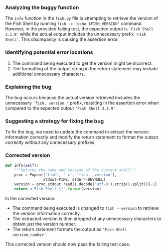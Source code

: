 ### Analyzing the buggy function

The `info` function in the `fish.py` file is attempting to retrieve the version of the Fish Shell by running `fish -c 'echo $FISH_VERSION'` command. However, in the provided failing test, the expected output is `'Fish Shell 3.5.9'` while the actual output includes the unnecessary prefix `'Fish Shell'`. This discrepancy is causing the assertion error.

### Identifying potential error locations

1. The command being executed to get the version might be incorrect.
2. The formatting of the output string in the return statement may include additional unnecessary characters.

### Explaining the bug

The bug occurs because the actual version retrieved includes the unnecessary `'fish, version '` prefix, resulting in the assertion error when compared to the expected output `'Fish Shell 3.5.9'`.

### Suggesting a strategy for fixing the bug

To fix the bug, we need to update the command to extract the version information correctly and modify the return statement to format the output correctly without any unnecessary prefixes.

### Corrected version

```python
def info(self):
    """Returns the name and version of the current shell"""
    proc = Popen(['fish', '-c', 'fish --version'],
                 stdout=PIPE, stderr=DEVNULL)
    version = proc.stdout.read().decode('utf-8').strip().split()[-1]
    return u'Fish Shell {}'.format(version)
```

In the corrected version:
- The command being executed is changed to `fish --version` to retrieve the version information correctly.
- The extracted version is then stripped of any unnecessary characters to obtain just the version number.
- The return statement formats the output as `'Fish Shell version_number'`.

This corrected version should now pass the failing test case.